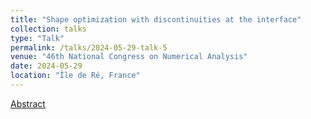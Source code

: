 ```yaml
---
title: "Shape optimization with discontinuities at the interface"
collection: talks
type: "Talk"
permalink: /talks/2024-05-29-talk-5
venue: "46th National Congress on Numerical Analysis"
date: 2024-05-29
location: "Île de Ré, France"
---
```


<a href="/pdf/abstract_canum2024.pdf">Abstract</a> 

